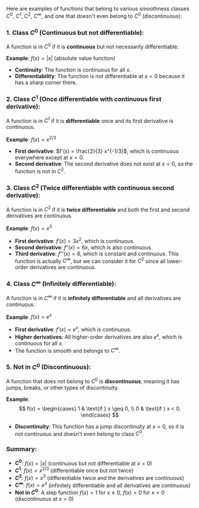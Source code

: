 Here are examples of functions that belong to various smoothness classes $C^0$, $C^1$, $C^2$, $C^\infty$, and one that doesn't even belong to $C^0$ (discontinuous):

### 1. **Class $C^0$ (Continuous but not differentiable)**:
A function is in $C^0$ if it is **continuous** but not necessarily differentiable.

**Example**: $f(x) = |x|$ (absolute value function)

- **Continuity**: The function is continuous for all $x$.
- **Differentiability**: The function is not differentiable at $x = 0$ because it has a sharp corner there.

### 2. **Class $C^1$ (Once differentiable with continuous first derivative)**:
A function is in $C^1$ if it is **differentiable** once and its first derivative is continuous.

**Example**: $f(x) = x^{2/3}$

- **First derivative**: $f'(x) = \frac{2}{3} x^{-1/3}$, which is continuous everywhere except at $x = 0$.
- **Second derivative**: The second derivative does not exist at $x = 0$, so the function is not in $C^2$.

### 3. **Class $C^2$ (Twice differentiable with continuous second derivative)**:
A function is in $C^2$ if it is **twice differentiable** and both the first and second derivatives are continuous.

**Example**: $f(x) = x^3$

- **First derivative**: $f'(x) = 3x^2$, which is continuous.
- **Second derivative**: $f''(x) = 6x$, which is also continuous.
- **Third derivative**: $f'''(x) = 6$, which is constant and continuous. This function is actually $C^\infty$, but we can consider it for $C^2$ since all lower-order derivatives are continuous.

### 4. **Class $C^\infty$ (Infinitely differentiable)**:
A function is in $C^\infty$ if it is **infinitely differentiable** and all derivatives are continuous.

**Example**: $f(x) = e^x$

- **First derivative**: $f'(x) = e^x$, which is continuous.
- **Higher derivatives**: All higher-order derivatives are also $e^x$, which is continuous for all $x$.
- The function is smooth and belongs to $C^\infty$.

### 5. **Not in $C^0$ (Discontinuous)**:
A function that does not belong to $C^0$ is **discontinuous**, meaning it has jumps, breaks, or other types of discontinuity.

**Example**: 
$$
f(x) = 
\begin{cases} 
1 & \text{if } x \geq 0, \\
0 & \text{if } x < 0.
\end{cases}
$$

- **Discontinuity**: This function has a jump discontinuity at $x = 0$, so it is not continuous and doesn't even belong to class $C^0$.

### Summary:

- **$C^0$**: $f(x) = |x|$ (continuous but not differentiable at $x = 0$)
- **$C^1$**: $f(x) = x^{2/3}$ (differentiable once but not twice)
- **$C^2$**: $f(x) = x^3$ (differentiable twice and the derivatives are continuous)
- **$C^\infty$**: $f(x) = e^x$ (infinitely differentiable and all derivatives are continuous)
- **Not in $C^0$**: A step function $f(x) = 1$ for $x \geq 0$, $f(x) = 0$ for $x < 0$ (discontinuous at $x = 0$)
